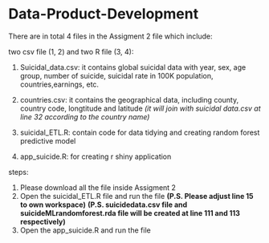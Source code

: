 # Data-Product-Development
There are in total 4 files in the Assigment 2 file which include:

two csv file (1, 2) and two R file (3, 4):
1) Suicidal_data.csv: 
it contains global suicidal data with year, sex, age group, number of suicide, suicidal rate in 100K population, countries,earnings, etc.

2) countries.csv: 
it contains the geographical data, including county, country code, longtitude and latitude
*(it will join with suicidal data.csv at line 32 according to the country name)*
3) suicidal_ETL.R: 
contain code for data tidying and creating random forest predictive model
4) app_suicide.R: 
for creating r shiny application

steps:
1) Please download all the file inside Assigment 2
2) Open the suicidal_ETL.R file and run the file
**(P.S. Please adjust line 15 to own workspace)**
**(P.S. suicidedata.csv file and suicideMLrandomforest.rda file will be created at line 111 and 113 respectively)**
3) Open the app_suicide.R and run the file



